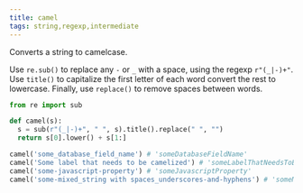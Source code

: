 ```yaml
---
title: camel
tags: string,regexp,intermediate
---
```


Converts a string to camelcase.

Use `re.sub()` to replace any `-` or `_` with a space, using the regexp `r"(_|-)+"`.
Use `title()` to capitalize the first letter of each word convert the rest to lowercase.
Finally, use `replace()` to remove spaces between words.

```py
from re import sub

def camel(s):
  s = sub(r"(_|-)+", " ", s).title().replace(" ", "")
  return s[0].lower() + s[1:]
```

```py
camel('some_database_field_name') # 'someDatabaseFieldName'
camel('Some label that needs to be camelized') # 'someLabelThatNeedsToBeCamelized'
camel('some-javascript-property') # 'someJavascriptProperty'
camel('some-mixed_string with spaces_underscores-and-hyphens') # 'someMixedStringWithSpacesUnderscoresAndHyphens'
```
